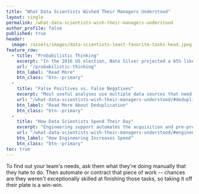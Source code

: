 ```yaml
---
title: "What Data Scientists Wished Their Managers Understood"
layout: single
permalink: /what-data-scientists-wish-their-managers-understood
author_profile: false
published: true
header:
  image: /assets/images/data-scientists-least-favorite-tasks-head.jpeg
feature_row:
  - title: "Probabilistic Thinking"
    excerpt: "In the 2016 US election, Nate Silver projected a 65% likelihood of a Clinton victory.  If you think Trump's victory proves that Silver was wrong, you need to read this article."
    url: "/probabilistic-thinking"
    btn_label: "Read More"
    btn_class: "btn--primary"
  - 
    title: "False Positives vs. False Negatives"
    excerpt: "Most useful analyses use multiple data sources that need to be joined and de-duplicated before data scientists can derive valuable insight from raw data."
    url: "/what-data-scientists-wish-their-managers-understood/#deduplicating-data-for-data-scientists"
    btn_label: "Read More About Deduplication"
    btn_class: "btn--primary"
  - 
    title: "How Data Scientists Spend Their Day"
    excerpt: "Engineering support automates the acquisition and pre-processing of data sets for analysis.  Automatic updates and easy rollbacks remove frustration and accelerate progress."
    url: "/what-data-scientists-wish-their-managers-understood/#engineering-support-for-data-scientists"
    btn_label: "How Engineering Increases Speed"
    btn_class: "btn--primary"
toc: true
---
```





To find out your team's needs, ask them what they're doing manually that they hate to do.  Then automate or contract that piece of work -- chances are they weren't exceptionally skilled at finishing those tasks, so taking it off their plate is a win-win.

